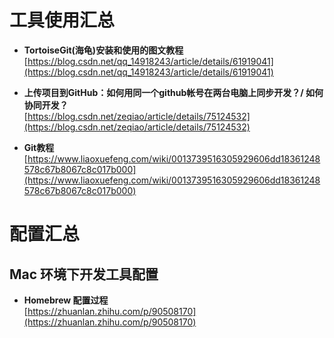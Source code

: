 # 工具使用汇总 #
- **TortoiseGit(海龟)安装和使用的图文教程**  
[https://blog.csdn.net/qq_14918243/article/details/61919041](https://blog.csdn.net/qq_14918243/article/details/61919041)      

- **上传项目到GitHub：如何用同一个github帐号在两台电脑上同步开发？/ 如何协同开发？**      
[https://blog.csdn.net/zeqiao/article/details/75124532](https://blog.csdn.net/zeqiao/article/details/75124532)       

- **Git教程**  
[https://www.liaoxuefeng.com/wiki/0013739516305929606dd18361248578c67b8067c8c017b000](https://www.liaoxuefeng.com/wiki/0013739516305929606dd18361248578c67b8067c8c017b000)


# 配置汇总 #    
## Mac 环境下开发工具配置    
- **Homebrew 配置过程**   
[https://zhuanlan.zhihu.com/p/90508170](https://zhuanlan.zhihu.com/p/90508170)



